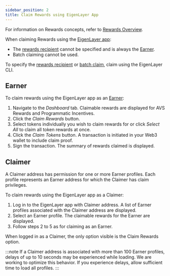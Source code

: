 ```yaml
---
sidebar_position: 2
title: Claim Rewards using EigenLayer App
---
```


For information on Rewards concepts, refer to [Rewards Overview](../../eigenlayer/concepts/rewards/rewards-concept.md).

When claiming Rewards using the [EigenLayer app](https://app.eigenlayer.xyz/):
* The [rewards recipient](../../eigenlayer/concepts/rewards/earners-claimers-recipients.md) cannot be specified and is always the [Earner](../../eigenlayer/concepts/rewards/earners-claimers-recipients.md).
* Batch claiming cannot be used.

To specify the [rewards recipient](../../operators/operate-eigenlayer-node/howto/claimrewards/claim-rewards-cli.mdx) or [batch claim](../../operators/operate-eigenlayer-node/howto/claimrewards/batch-claim-rewards.md), claim using the EigenLayer CLI.

## Earner

To claim rewards using the EigenLayer app as an [Earner](../../eigenlayer/concepts/rewards/earners-claimers-recipients.md):

1. Navigate to the _Dashboard_ tab. Claimable rewards are displayed for AVS Rewards and Programmatic Incentives. 
2. Click the *Claim Rewards* button.
3. Select tokens individually you wish to claim rewards for or click *Select All* to claim all token rewards at once.
4. Click the *Claim Tokens* button. A transaction is initiated in your Web3 wallet to include claim proof.
5. Sign the transaction. The summary of rewards claimed is displayed. 

## Claimer

A Claimer address has permission for one or more Earner profiles. Each profile represents an Earner address for which the 
Claimer has claim privileges.

To claim rewards using the EigenLayer app as a Claimer:
1. Log in to the EigenLayer app with Claimer address. A list of Earner profiles associated with the Claimer address are displayed.
2. Select an Earner profile. The claimable rewards for the Earner are displayed.
3. Follow steps 2 to 5 as for claiming as an Earner.

When logged in as a Claimer, the only option visible is the Claim Rewards option.

:::note
If a Claimer address is associated with more than 100 Earner profiles, delays of up to 10 seconds may be experienced while loading. 
We are working to optimize this behavior. If you experience delays, allow sufficient time to load all profiles.
:::